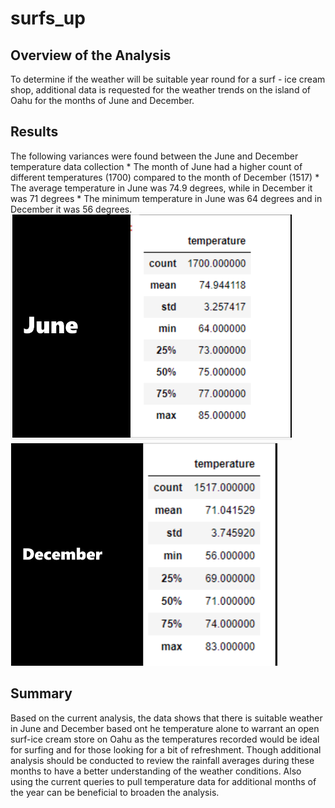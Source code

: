 # surfs_up

## Overview of the Analysis
To determine if the weather will be suitable year round for a surf - ice cream shop, additional data is requested for the weather trends on the island of Oahu for the months of June and December.

## Results
The following variances were found between the June and December temperature data collection
    * The month of June had a higher count of different temperatures (1700) compared to the month of December (1517)
    * The average temperature in June was 74.9 degrees, while in December it was 71 degrees
    * The minimum temperature in June was 64 degrees and in December it was 56 degrees.
 ![screenshot_June_Temps](https://github.com/VRivera13/surfs_up/blob/main/June%20Temps.png)    ![screenshot_Dec_Temps](https://github.com/VRivera13/surfs_up/blob/main/December%20Temps.png)


## Summary
Based on the current analysis, the data shows that there is suitable weather in June and December based ont he temperature alone to warrant an open surf-ice cream store on Oahu as the temperatures recorded would be ideal for surfing and for those looking for a bit of refreshment.  Though additional analysis should be conducted to review the rainfall averages during these months to have a better understanding of the weather conditions.    Also using the current queries to pull temperature data for additional months of the year can be beneficial to broaden the analysis.    

